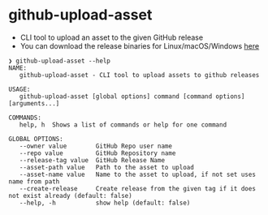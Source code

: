 # github-upload-asset

* CLI tool to upload an asset to the given GitHub release
* You can download the release binaries for Linux/macOS/Windows [here](https://github.com/manojkarthick/github-upload-asset/releases/)

```
❯ github-upload-asset --help
NAME:
   github-upload-asset - CLI tool to upload assets to github releases

USAGE:
   github-upload-asset [global options] command [command options] [arguments...]

COMMANDS:
   help, h  Shows a list of commands or help for one command

GLOBAL OPTIONS:
   --owner value        GitHub Repo user name
   --repo value         GitHub Repository name
   --release-tag value  GitHub Release Name
   --asset-path value   Path to the asset to upload
   --asset-name value   Name to the asset to upload, if not set uses name from path
   --create-release     Create release from the given tag if it does not exist already (default: false)
   --help, -h           show help (default: false)
```
